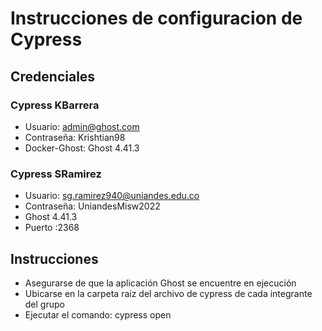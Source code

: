 # Instrucciones de configuracion de Cypress

## Credenciales

### Cypress KBarrera
* Usuario: admin@ghost.com
* Contraseña: Krishtian98
* Docker-Ghost: Ghost 4.41.3

### Cypress SRamirez
* Usuario: sg.ramirez940@uniandes.edu.co
* Contraseña: UniandesMisw2022
* Ghost 4.41.3
* Puerto :2368

## Instrucciones
* Asegurarse de que la aplicación Ghost se encuentre en ejecución
* Ubicarse en la carpeta raiz del archivo de cypress de cada integrante del grupo
* Ejecutar el comando: cypress open
